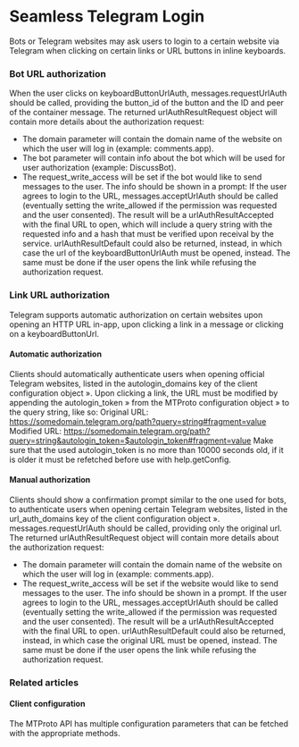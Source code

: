 # Seamless Telegram Login
Bots or Telegram websites may ask users to login to a certain website via Telegram when clicking on certain links or URL buttons in inline keyboards.
### Bot URL authorization
When the user clicks on keyboardButtonUrlAuth, messages.requestUrlAuth should be called, providing the button_id of the button and the ID and peer of the container message.
The returned urlAuthResultRequest object will contain more details about the authorization request:
- The domain parameter will contain the domain name of the website on which the user will log in (example: comments.app).
- The bot parameter will contain info about the bot which will be used for user authorization (example: DiscussBot).
- The request_write_access will be set if the bot would like to send messages to the user.
The info should be shown in a prompt:
If the user agrees to login to the URL, messages.acceptUrlAuth should be called (eventually setting the write_allowed if the permission was requested and the user consented).
The result will be a urlAuthResultAccepted with the final URL to open, which will include a query string with the requested info and a hash that must be verified upon receival by the service.
urlAuthResultDefault could also be returned, instead, in which case the url of the keyboardButtonUrlAuth must be opened, instead.
The same must be done if the user opens the link while refusing the authorization request.
### Link URL authorization
Telegram supports automatic authorization on certain websites upon opening an HTTP URL in-app, upon clicking a link in a message or clicking on a keyboardButtonUrl.
#### Automatic authorization
Clients should automatically authenticate users when opening official Telegram websites, listed in the autologin_domains key of the client configuration object ».
Upon clicking a link, the URL must be modified by appending the autologin_token » from the MTProto configuration object » to the query string, like so:
Original URL: https://somedomain.telegram.org/path?query=string#fragment=value
Modified URL: https://somedomain.telegram.org/path?query=string&autologin_token=$autologin_token#fragment=value
Make sure that the used autologin_token is no more than 10000 seconds old, if it is older it must be refetched before use with help.getConfig.
#### Manual authorization
Clients should show a confirmation prompt similar to the one used for bots, to authenticate users when opening certain Telegram websites, listed in the url_auth_domains key of the client configuration object ».
messages.requestUrlAuth should be called, providing only the original url.
The returned urlAuthResultRequest object will contain more details about the authorization request:
- The domain parameter will contain the domain name of the website on which the user will log in (example: comments.app).
- The request_write_access will be set if the website would like to send messages to the user.
The info should be shown in a prompt.
If the user agrees to login to the URL, messages.acceptUrlAuth should be called (eventually setting the write_allowed if the permission was requested and the user consented).
The result will be a urlAuthResultAccepted with the final URL to open.
urlAuthResultDefault could also be returned, instead, in which case the original URL must be opened, instead.
The same must be done if the user opens the link while refusing the authorization request.
### Related articles
#### Client configuration
The MTProto API has multiple configuration parameters that can be fetched with the appropriate methods.
